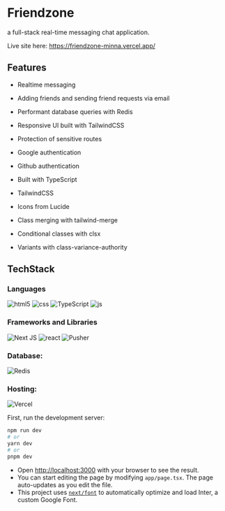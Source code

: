 # Friendzone
a full-stack real-time messaging chat application.

Live site here: https://friendzone-minna.vercel.app/

## Features

- Realtime messaging
- Adding friends and sending friend requests via email
- Performant database queries with Redis
- Responsive UI built with TailwindCSS
- Protection of sensitive routes
- Google authentication
- Github authentication

- Built with TypeScript
- TailwindCSS
- Icons from Lucide

- Class merging with tailwind-merge
- Conditional classes with clsx
- Variants with class-variance-authority

## TechStack

### Languages

![html5](https://img.shields.io/badge/HTML5-E34F26?style=for-the-badge&logo=html5&logoColor=white)
![css](https://img.shields.io/badge/CSS3-1572B6?style=for-the-badge&logo=css3&logoColor=white)
![TypeScript](https://img.shields.io/badge/typescript-%23007ACC.svg?style=for-the-badge&logo=typescript&logoColor=white)
![js](https://img.shields.io/badge/JavaScript-323330?style=for-the-badge&logo=javascript&logoColor=F7DF1E)

### Frameworks and Libraries

![Next JS](https://img.shields.io/badge/Next-black?style=for-the-badge&logo=next.js&logoColor=white)
![react](https://img.shields.io/badge/React-20232A?style=for-the-badge&logo=react&logoColor=61DAFB)
![Pusher](https://a11ybadges.com/badge?logo=pusher)

### Database:

![Redis](https://img.shields.io/badge/redis-%23DD0031.svg?style=for-the-badge&logo=redis&logoColor=white)

### Hosting:

![Vercel](https://img.shields.io/badge/vercel-%23000000.svg?style=for-the-badge&logo=vercel&logoColor=white)

First, run the development server:

```bash
npm run dev
# or
yarn dev
# or
pnpm dev
```
- Open [http://localhost:3000](http://localhost:3000) with your browser to see the result.
- You can start editing the page by modifying `app/page.tsx`. The page auto-updates as you edit the file.
- This project uses [`next/font`](https://nextjs.org/docs/basic-features/font-optimization) to automatically optimize and load Inter, a custom Google Font.
  

